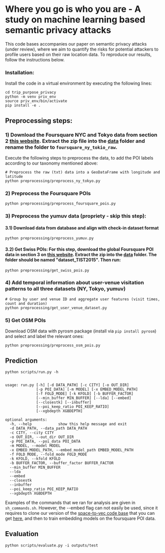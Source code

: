# Where you go is who you are - A study on machine learning based semantic privacy attacks

This code bases accompanies our paper on semantic privacy attacks (under review), where we aim to quantify the risks for potential attackers to profile users based on their raw location data. To reproduce our results, follow the instructions below.

### Installation:

Install the code in a virtual environment by executing the following lines:
```
cd trip_purpose_privacy
python -m venv priv_env
source priv_env/bin/activate
pip install -e .
```

## Preprocessing steps:


### 1) Download the Foursquare NYC and Tokyo data from section 2 [this website](https://sites.google.com/site/yangdingqi/home/foursquare-dataset). Extract the zip file into the [data](data) folder and rename the folder to `foursquare_ny_tokio_raw`.

Execute the following steps to preprocess the data, to add the POI labels according to our taxonomy mentioned above:

```
# Preprocess the raw (txt) data into a GeoDataFrame with longitude and latitude
python preprocessing/preprocess_ny_tokyo.py
```

### 2) Preprocess the Foursquare POIs

```
python preprocessing/preprocess_foursquare_pois.py
```

### 3) Preprocess the yumuv data (propriety - skip this step):

#### 3.1) Download data from database and align with check-in dataset format
```
python preprocessing/preprocess_yumuv.py
```
#### 3.2) Get Swiss POIs: For this step, download the global Foursquare POI data in section 3 on [this website](https://sites.google.com/site/yangdingqi/home/foursquare-dataset). Extract the zip into the [data](data) folder. The folder should be named "dataset_TIST2015". Then run:
```
python preprocessing/get_swiss_pois.py
```

### 4) Add temporal information about user-venue visitation patterns to all three datasets (NY, Tokyo, yumuv)

```
# Group by user and venue ID and aggregate user features (visit times, count and duration)
python preprocessing/get_user_venue_dataset.py
```

### 5) Get OSM POIs

Download OSM data with pyrosm package (install via `pip install pyrosm`) and select and label the relevant ones:
```
python preprocessing/preprocess_osm_pois.py
```

## Prediction

```
python scripts/run.py -h


usage: run.py [-h] [-d DATA_PATH] [-c CITY] [-o OUT_DIR]
              [-p POI_DATA] [-m MODEL] [-x EMBED_MODEL_PATH]
              [-f FOLD_MODE] [-k KFOLD] [-b BUFFER_FACTOR]
              [--min_buffer MIN_BUFFER] [--lda] [--embed]
              [--closestk] [--inbuffer]
              [--poi_keep_ratio POI_KEEP_RATIO]
              [--xgbdepth XGBDEPTH]

optional arguments:
  -h, --help            show this help message and exit
  -d DATA_PATH, --data_path DATA_PATH
  -c CITY, --city CITY
  -o OUT_DIR, --out_dir OUT_DIR
  -p POI_DATA, --poi_data POI_DATA
  -m MODEL, --model MODEL
  -x EMBED_MODEL_PATH, --embed_model_path EMBED_MODEL_PATH
  -f FOLD_MODE, --fold_mode FOLD_MODE
  -k KFOLD, --kfold KFOLD
  -b BUFFER_FACTOR, --buffer_factor BUFFER_FACTOR
  --min_buffer MIN_BUFFER
  --lda
  --embed
  --closestk
  --inbuffer
  --poi_keep_ratio POI_KEEP_RATIO
  --xgbdepth XGBDEPTH
  ```

  Examples of the commands that we ran for analysis are given in `sh_commands.sh`. However, the --embed flag can not easily be used, since it requires to clone our version of the [space-to-vec code base](https://github.com/gengchenmai/space2vec) that you can get [here](https://github.com/NinaWie/space2vec), and then to train embedding models on the foursquare POI data.

## Evaluation

```
python scripts/evaluate.py -i outputs/test
```